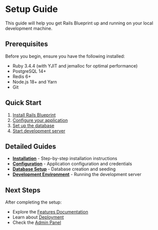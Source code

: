 # Setup Guide

This guide will help you get Rails Blueprint up and running on your local development machine.

## Prerequisites

Before you begin, ensure you have the following installed:

- Ruby 3.4.4 (with YJIT and jemalloc for optimal performance)
- PostgreSQL 14+
- Redis 6+
- Node.js 18+ and Yarn
- Git

## Quick Start

1. [Install Rails Blueprint](installation.md)
2. [Configure your application](configuration.md)
3. [Set up the database](database.md)
4. [Start development server](development.md)

## Detailed Guides

- **[Installation](installation.md)** - Step-by-step installation instructions
- **[Configuration](configuration.md)** - Application configuration and credentials
- **[Database Setup](database.md)** - Database creation and seeding
- **[Development Environment](development.md)** - Running the development server

## Next Steps

After completing the setup:
- Explore the [Features Documentation](../features/index.md)
- Learn about [Deployment](../deployment/index.md)
- Check the [Admin Panel](../features/admin-panel.md)